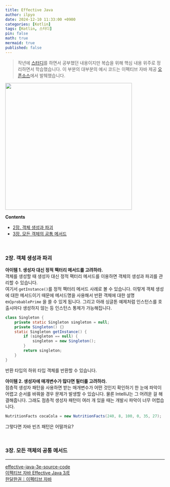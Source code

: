 ```yaml
---
title: Effective Java
author: ilpyo
date: 2024-12-10 11:33:00 +0900
categories: [Kotlin]
tags: [Kotlin, 스터디]
pin: false
math: true
mermaid: true
published: false
---
```


> 작년에 [스터디](https://github.com/BacknPacker/effective_java)를 하면서 공부했던 내용이지만 복습을 위해 핵심 내용 위주로 정리하면서 학습했습니다. 이 부분의 대부분의 예시 코드는 이펙티브 자바 제공 [오픈소스](https://github.com/jbloch/effective-java-3e-source-code)에서 발췌했습니다.

<img src="https://image.yes24.com/goods/65551284/XL" style="height:400px;" />

<br>

**Contents**
+ [2장. 객체 생성과 파괴](/backend/2023/04/30/Java.html#2장-객체-생성과-파괴)
+ [3장. 모든 객체의 공통 메서드](/backend/2023/04/30/Java.html#3장-모든-객체의-공통-메서드)

<br>

### 2장. 객체 생성과 파괴
>

**아이템 1. 생성자 대신 정적 팩터리 메서드를 고려하라.**  
객체를 생성할 때 생성자 대신 정적 팩터리 메서드를 이용하면 객체의 생성과 파괴를 관리할 수 있습니다.  
여기서 ```getInstance()```를 정적 팩터리 메서드 사례로 볼 수 있습니다. 이렇게 객체 생성에 대한 메서드이기 때문에 메서드명을 사용해서 반환 객체에 대한 설명 ex)```probablePrime``` 을 쓸 수 있게 됩니다. 그리고 아래 싱글톤 예제처럼 인스턴스를 호출시마다 생성하지 않는 등 인스턴스 통제가 가능해집니다.
```java
class Singleton {
    private static Singleton singleton = null;
    private Singleton() {}
    static Singleton getInstance() {
        if (singleton == null) {
            singleton = new Singleton();
        }
        return singleton;
    }
}
```  
반환 타입의 하위 타입 객체를 반환할 수 있습니다.


**아이템 2. 생성자에 매개변수가 많다면 필터를 고려하라.**  
점층적 생성자 패턴을 사용하면 받는 매개변수가 어떤 것인지 확인하기 한 눈에 파악이 어렵고 순서를 바꿔쓸 경우 문제가 발생할 수 있습니다. 물론 IntelliJ는 그 어려운 걸 해결해줍니다. 그래도 점층적 생성자 패턴이 여러 개 있을 때는 개발시 파악이 너무 어렵습니다.
```java
NutritionFacts cocaCola = new NutritionFacts(240, 8, 100, 0, 35, 27);
```
그렇다면 자바 빈즈 패턴은 어떨까요?

<br>

### 3장. 모든 객체의 공통 메서드


---
[effective-java-3e-source-code](https://github.com/jbloch/effective-java-3e-source-code)  
[이펙티브 자바 Effective Java 3/E](https://www.yes24.com/Product/Goods/65551284)  
[한달한권｜이펙티브 자바](https://zero-base.co.kr/me/courses/207614)

  

